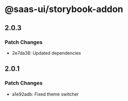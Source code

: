 # @saas-ui/storybook-addon

## 2.0.3

### Patch Changes

- 2e7da38: Updated dependencies

## 2.0.1

### Patch Changes

- a1e92adb: Fixed theme switcher
